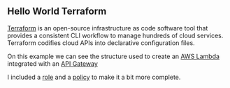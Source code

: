 ## Hello World Terraform

[Terraform](https://www.terraform.io/) is an open-source infrastructure as code software tool that provides a consistent CLI workflow to manage hundreds of cloud services. Terraform codifies cloud APIs into declarative configuration files.

On this example we can see the structure used to create an [AWS Lambda](https://aws.amazon.com/es/lambda/) integrated with an [API Gateway](https://aws.amazon.com/es/api-gateway/)

I included a [role](https://docs.aws.amazon.com/IAM/latest/UserGuide/id_roles.html) and a [policy](https://docs.aws.amazon.com/IAM/latest/UserGuide/access_policies_identity-vs-resource.html) to make it a bit more complete.
